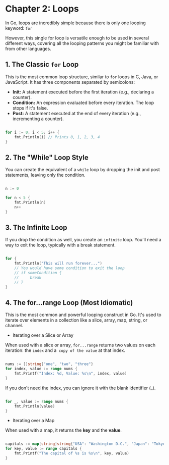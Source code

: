 # Chapter 2: Loops

In Go, loops are incredibly simple because there is only one looping keyword: `for`

However, this single for loop is versatile enough to be used in several different ways, covering all the looping patterns you might be familiar with from other languages.

## 1. The Classic `for` Loop

This is the most common loop structure, similar to `for` loops in C, Java, or JavaScript. It has three components separated by semicolons:

* **Init:** A statement executed before the first iteration (e.g., declaring a counter).
* **Condition:** An expression evaluated before every iteration. The loop stops if it's false.
* **Post:** A statement executed at the end of every iteration (e.g., incrementing a counter).

```go

for i := 0; i < 5; i++ {
    fmt.Println(i) // Prints 0, 1, 2, 3, 4
}

```

## 2. The "While" Loop Style

You can create the equivalent of a `while` loop by dropping the init and post statements, leaving only the condition.

```go

n := 0

for n < 5 {
    fmt.Println(n)
    n++
}

```

## 3. The Infinite Loop

If you drop the condition as well, you create an `infinite` loop. You'll need a way to exit the loop, typically with a break statement.

```go

for {
    fmt.Println("This will run forever...")
    // You would have some condition to exit the loop
    // if someCondition {
    //     break
    // }
}

```

## 4. The for...range Loop (Most Idiomatic)

This is the most common and powerful looping construct in Go. It's used to iterate over elements in a collection like a slice, array, map, string, or channel.

* Iterating over a Slice or Array

When used with a slice or array, `for...range` returns two values on each iteration: the `index` and a` copy of the value` at that index.

```go

nums := []string{"one", "two", "three"}
for index, value := range nums {
    fmt.Printf("Index: %d, Value: %s\n", index, value)
}

```

If you don't need the index, you can ignore it with the blank identifier (_).

```go

for _, value := range nums {
    fmt.Println(value)
}

```

* Iterating over a Map

When used with a map, it returns the **key** and the **value**.

```go

capitals := map[string]string{"USA": "Washington D.C.", "Japan": "Tokyo"}
for key, value := range capitals {
    fmt.Printf("The capital of %s is %s\n", key, value)
}

```